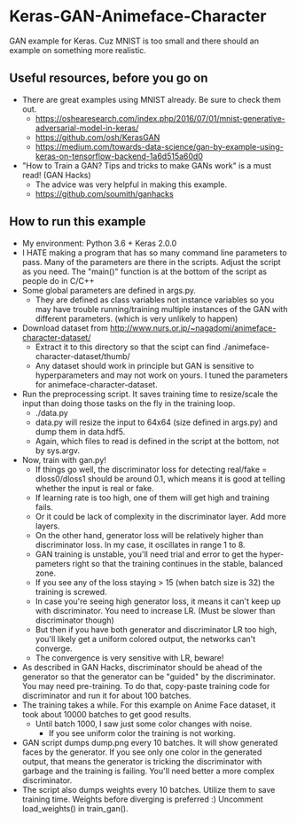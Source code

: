 # Keras-GAN-Animeface-Character

GAN example for Keras. Cuz MNIST is too small and there
should an example on something more realistic.


## Useful resources, before you go on

* There are great examples using MNIST already. Be sure to check them out.
    * https://oshearesearch.com/index.php/2016/07/01/mnist-generative-adversarial-model-in-keras/
    * https://github.com/osh/KerasGAN
    * https://medium.com/towards-data-science/gan-by-example-using-keras-on-tensorflow-backend-1a6d515a60d0
* "How to Train a GAN? Tips and tricks to make GANs work" is a must read! (GAN Hacks)
    * The advice was very helpful in making this example.
    * https://github.com/soumith/ganhacks


## How to run this example

* My environment: Python 3.6 + Keras 2.0.0
* I HATE making a program that has so many command line parameters to pass.
  Many of the parameters are there in the scripts. Adjust the script as you need.
  The "main()" function is at the bottom of the script as people do in C/C++
* Some global parameters are defined in args.py.
    * They are defined as class variables not instance variables so you may have trouble
      running/training multiple instances of the GAN with different parameters.
      (which is very unlikely to happen)
* Download dataset from http://www.nurs.or.jp/~nagadomi/animeface-character-dataset/
    * Extract it to this directory so that the scipt can find
      ./animeface-character-dataset/thumb/
    * Any dataset should work in principle but GAN is sensitive to hyperparameters and may not work
      on yours. I tuned the parameters for animeface-character-dataset.
* Run the preprocessing script. It saves training time to resize/scale the input than
  doing those tasks on the fly in the training loop.
    * ./data.py
    * data.py will resize the input to 64x64 (size defined in args.py) and dump them in data.hdf5.
    * Again, which files to read is defined in the script at the bottom, not by sys.argv.
* Now, train with gan.py!
    * If things go well, the discriminator loss for detecting real/fake = dloss0/dloss1 should
      be around 0.1, which means it is good at telling whether the input is real or fake.
    * If learning rate is too high, one of them will get high and training fails.
    * Or it could be lack of complexity in the discriminator layer. Add more layers.
    * On the other hand, generator loss will be relatively higher than discriminator loss.
      In my case, it oscillates in range 1 to 8.
    * GAN training is unstable, you'll need trial and error to get the hyper-pameters right
      so that the training continues in the stable, balanced zone.
    * If you see any of the loss staying > 15 (when batch size is 32) the training is screwed.
    * In case you're seeing high generator loss, it means it can't keep up with discriminator.
      You need to increase LR. (Must be slower than discriminator though)
    * But then if you have both generator and discriminator LR too high,
      you'll likely get a uniform colored output, the networks can't converge.
    * The convergence is very sensitive with LR, beware!
* As described in GAN Hacks, discriminator should be ahead of the generator so that
  the generator can be "guided" by the discriminator. You may need pre-training.
  To do that, copy-paste training code for discriminator and run it for about 100 batches.
* The training takes a while. For this example on Anime Face dataset, it took about 10000 batches
  to get good results.
    * Until batch 1000, I saw just some color changes with noise.
        * If you see uniform color the training is not working.
* GAN script dumps dump.png every 10 batches.
  It will show generated faces by the generator.
  If you see only one color in the generated output,
  that means the generator is tricking the discriminator with garbage and the training is failing.
  You'll need better a more complex discriminator.
* The script also dumps weights every 10 batches. Utilize them to save training time.
  Weights before diverging is preferred :)
  Uncomment load\_weights() in train\_gan().

